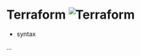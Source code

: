 Terraform ![Terraform](https://img.shields.io/badge/Terraform-7B42BC?style=flat-square&logo=Terraform&logoColor=white)
=============================
* syntax

...